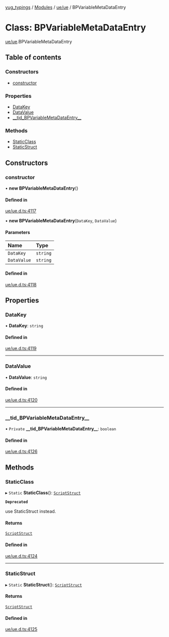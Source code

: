 [yug_typings](../README.md) / [Modules](../modules.md) / [ue/ue](../modules/ue_ue.md) / BPVariableMetaDataEntry

# Class: BPVariableMetaDataEntry

[ue/ue](../modules/ue_ue.md).BPVariableMetaDataEntry

## Table of contents

### Constructors

- [constructor](ue_ue.BPVariableMetaDataEntry.md#constructor)

### Properties

- [DataKey](ue_ue.BPVariableMetaDataEntry.md#datakey)
- [DataValue](ue_ue.BPVariableMetaDataEntry.md#datavalue)
- [\_\_tid\_BPVariableMetaDataEntry\_\_](ue_ue.BPVariableMetaDataEntry.md#__tid_bpvariablemetadataentry__)

### Methods

- [StaticClass](ue_ue.BPVariableMetaDataEntry.md#staticclass)
- [StaticStruct](ue_ue.BPVariableMetaDataEntry.md#staticstruct)

## Constructors

### constructor

• **new BPVariableMetaDataEntry**()

#### Defined in

[ue/ue.d.ts:4117](https://github.com/YugMetaverse/yug_typings/blob/b7d9b19/ue/ue.d.ts#L4117)

• **new BPVariableMetaDataEntry**(`DataKey`, `DataValue`)

#### Parameters

| Name | Type |
| :------ | :------ |
| `DataKey` | `string` |
| `DataValue` | `string` |

#### Defined in

[ue/ue.d.ts:4118](https://github.com/YugMetaverse/yug_typings/blob/b7d9b19/ue/ue.d.ts#L4118)

## Properties

### DataKey

• **DataKey**: `string`

#### Defined in

[ue/ue.d.ts:4119](https://github.com/YugMetaverse/yug_typings/blob/b7d9b19/ue/ue.d.ts#L4119)

___

### DataValue

• **DataValue**: `string`

#### Defined in

[ue/ue.d.ts:4120](https://github.com/YugMetaverse/yug_typings/blob/b7d9b19/ue/ue.d.ts#L4120)

___

### \_\_tid\_BPVariableMetaDataEntry\_\_

• `Private` **\_\_tid\_BPVariableMetaDataEntry\_\_**: `boolean`

#### Defined in

[ue/ue.d.ts:4126](https://github.com/YugMetaverse/yug_typings/blob/b7d9b19/ue/ue.d.ts#L4126)

## Methods

### StaticClass

▸ `Static` **StaticClass**(): [`ScriptStruct`](ue_ue.ScriptStruct.md)

**`Deprecated`**

use StaticStruct instead.

#### Returns

[`ScriptStruct`](ue_ue.ScriptStruct.md)

#### Defined in

[ue/ue.d.ts:4124](https://github.com/YugMetaverse/yug_typings/blob/b7d9b19/ue/ue.d.ts#L4124)

___

### StaticStruct

▸ `Static` **StaticStruct**(): [`ScriptStruct`](ue_ue.ScriptStruct.md)

#### Returns

[`ScriptStruct`](ue_ue.ScriptStruct.md)

#### Defined in

[ue/ue.d.ts:4125](https://github.com/YugMetaverse/yug_typings/blob/b7d9b19/ue/ue.d.ts#L4125)
